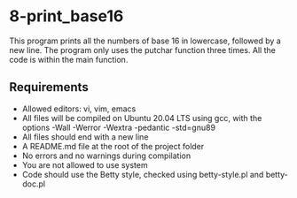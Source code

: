 # 8-print_base16

This program prints all the numbers of base 16 in lowercase, followed by a new line. The program only uses the putchar function three times. All the code is within the main function.

## Requirements

- Allowed editors: vi, vim, emacs
- All files will be compiled on Ubuntu 20.04 LTS using gcc, with the options -Wall -Werror -Wextra -pedantic -std=gnu89
- All files should end with a new line
- A README.md file at the root of the project folder
- No errors and no warnings during compilation
- You are not allowed to use system
- Code should use the Betty style, checked using betty-style.pl and betty-doc.pl
